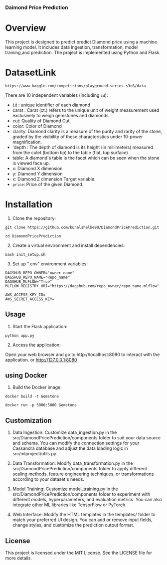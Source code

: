 ### Daimond Price Prediction

# Overview

This project is designed to predict predict Diamond price using a machine learning model. It includes data ingestion, transformation, model training,and prediction. The project is implemented using Python and Flask.


# DatasetLink
```
https://www.kaggle.com/competitions/playground-series-s3e8/data

```
There are 10 independent variables (including `id`):
* `id` : unique identifier of each diamond
* carat : Carat (ct.) refers to the unique unit of weight measurement used exclusively to weigh gemstones and diamonds.
* cut: Quality of Diamond Cut
* color: Color of Diamond
* clarity: Diamond clarity is a measure of the purity and rarity of the stone, graded by the visibility of these
characteristics under 10-power magnification.
* 'depth : The depth of diamond is its height (in millimeters) measured from the culet (bottom tip) to the table (flat, top
surface)
* table: A diamond's table is the facet which can be seen when the stone is viewed face up.
* x: Diamond X dimension
* y: Diamond Y dimension
* x: Diamond Z dimension
Target variable:
* `price`: Price of the given Diamond.

# Installation

1. Clone the repository:
```
git clone https://github.com/kunalshelke90/DiamondPricePrediction.git
```
```
cd DiamondPricePrediction
```
2. Create a virtual environment and install dependencies:

```
bash init_setup.sh
```
3. Set up ".env" environment variables:

```
DAGSHUB_REPO_OWNER="owner_name"
DAGSHUB_REPO_NAME="Repo_name"
DAGSHUB_MLFLOW="True"
MLFLOW_REGISTRY_URI="https://dagshub.com/repo_owner/repo_name.mlflow"

AWS_ACCESS_KEY_ID=
AWS_SECRET_ACCESS_KEY=
```
## Usage

1. Start the Flask application:

```
python app.py
```
2. Access the application:

Open your web browser and go to http://localhost:8080 to interact with the application. or http://127.0.0.1:8080

## using Docker

1. Build the Docker image:


```
docker build -t Gemstone .
```


```
docker run -p 5000:5000 Gemstone
```


## Customization

1. Data Ingestion:
Customize data_ingestion.py in the src/DiamondPricePrediction/components folder to suit your data source and schema. You can modify the connection settings for your Cassandra database and adjust the data loading logic in src/mlproject/utils.py .

2. Data Transformation:
Modify data_transformation.py in the src/DiamondPricePrediction/components folder to apply different scaling methods, feature engineering techniques, or transformations according to your dataset's needs.

3. Model Training:
Customize model_training.py in the src/DiamondPricePrediction/components folder to experiment with different models, hyperparameters, and evaluation metrics. You can also integrate other ML libraries like TensorFlow or PyTorch.

4. Web Interface:
Modify the HTML templates in the templates/ folder to match your preferred UI design. You can add or remove input fields, change styles, and customize the prediction output format.


## License

This project is licensed under the MIT License. See the LICENSE file for more details.

